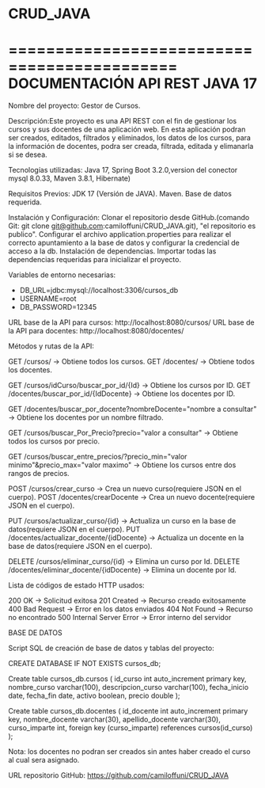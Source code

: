 # CRUD_JAVA
============================================
        DOCUMENTACIÓN API REST JAVA 17
============================================
Nombre del proyecto: Gestor de Cursos.

Descripción:Este proyecto es una API REST con el fin de gestionar los cursos y sus docentes de una aplicación web.
En esta aplicación  podran ser creados, editados, filtrados y eliminados, los datos de los cursos, 
para la información de docentes, podra ser creada, filtrada, editada y elimanarla si se desea.

Tecnologías utilizadas: Java 17, Spring Boot 3.2.0,version del conector mysql 8.0.33, Maven 3.8.1, Hibernate)

Requisitos Previos:
JDK 17 (Versión de JAVA).
Maven.
Base de datos requerida.

Instalación y Configuración:
Clonar el repositorio desde GitHub.(comando Git: git clone git@github.com:camiloffuni/CRUD_JAVA.git), "el repositorio es publico".
Configurar el archivo application.properties para realizar el correcto apuntamiento a la base de datos y configurar la credencial de acceso a la db.
Instalación de dependencias. Importar todas las dependencias requeridas para inicializar el proyecto.

Variables de entorno necesarias: 
 - DB_URL=jdbc:mysql://localhost:3306/cursos_db
 - USERNAME=root
 - DB_PASSWORD=12345

URL base de la API para cursos: http://localhost:8080/cursos/
URL base de la API para docentes: http://localhost:8080/docentes/

Métodos y rutas de la API:

GET   /cursos/                → Obtiene todos los cursos.
GET   /docentes/              → Obtiene todos los docentes.

GET   /cursos/idCurso/buscar_por_id/{Id}    → Obtiene los cursos por ID.
GET   /docentes/buscar_por_id/{IdDocente}   → Obtiene los docentes por ID.

GET   /docentes/buscar_por_docente?nombreDocente="nombre a consultar" → Obtiene los docentes por un nombre filtrado.

GET   /cursos/buscar_Por_Precio?precio="valor a consultar" → Obtiene todos los cursos por precio.

GET   /cursos/buscar_entre_precios/?precio_min="valor minimo"&precio_max="valor maximo" → Obtiene los cursos entre dos rangos de precios.

POST  /cursos/crear_curso     → Crea un nuevo curso(requiere JSON en el cuerpo).
POST  /docentes/crearDocente  → Crea un nuevo docente(requiere JSON en el cuerpo).

PUT   /cursos/actualizar_curso/{id}              → Actualiza un curso en la base de datos(requiere JSON en el cuerpo).
PUT   /docentes/actualizar_docente/{idDocente}   → Actualiza un docente en la base de datos(requiere JSON en el cuerpo).

DELETE /cursos/eliminar_curso/{id}             → Elimina un curso por Id.
DELETE /docentes/eliminar_docente/{idDocente}  → Elimina un docente por Id.

Lista de códigos de estado HTTP usados:

200 OK                    → Solicitud exitosa
201 Created               → Recurso creado exitosamente
400 Bad Request           → Error en los datos enviados
404 Not Found             → Recurso no encontrado
500 Internal Server Error → Error interno del servidor

BASE DE DATOS

Script SQL de creación de base de datos y tablas del proyecto:

CREATE DATABASE IF NOT EXISTS cursos_db;

Create table cursos_db.cursos (
    id_curso int auto_increment primary key,
    nombre_curso varchar(100),
    descripcion_curso varchar(100),
    fecha_inicio date,
    fecha_fin date,
    activo boolean,
    precio double
);

Create table cursos_db.docentes (
    id_docente int auto_increment primary key,
    nombre_docente varchar(30),
    apellido_docente varchar(30),
    curso_imparte int,
    foreign key (curso_imparte) references cursos(id_curso)
);

Nota: los docentes no podran ser creados sin antes haber creado el curso al cual sera asignado.

URL repositorio GitHub: https://github.com/camiloffuni/CRUD_JAVA







